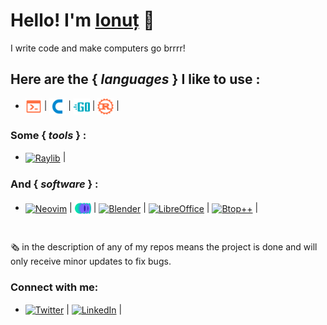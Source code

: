 # Hello! I'm [Ionuț](https://en.wikipedia.org/wiki/Ionu%C8%9B) 👋

I write code and make computers go brrrr!

## Here are the { *languages* } I like to use :
- [<img align="center" alt="Bash" width="26px" title="Bash" src="https://raw.githubusercontent.com/PKief/vscode-material-icon-theme/main/icons/console.svg"/>](https://github.com/topics/bash) | [<img align="center" alt="C" width="26px" title="C" src="https://raw.githubusercontent.com/PKief/vscode-material-icon-theme/main/icons/c.svg"/>](https://github.com/topics/c) | [<img align="center" alt="GO" width="26px" title="GO" src="https://raw.githubusercontent.com/PKief/vscode-material-icon-theme/main/icons/go.svg"/>](https://github.com/golang) | [<img align="center" alt="Rust" width="26px" title="Rust" src="https://raw.githubusercontent.com/PKief/vscode-material-icon-theme/a92e1cc3b951cf05e42dfccc32ba72b5cd06e42d/icons/rust.svg"/>](https://github.com/rust-lang) |

### Some { *tools* } :
- [<img align="center" alt="Raylib" width="26px" title="Raylib" src="https://raw.githubusercontent.com/raysan5/raylib/master/logo/raylib_32x32.png"/>](https://github.com/raysan5/raylib) |

### And { *software* } :

- [<img align="center" alt="Neovim" width="26px" title="Neovim" src="https://avatars.githubusercontent.com/u/6471485?s=48&v=4"/>](https://github.com/neovim/neovim) | 
[<img align="center" alt="VSCodium" width="26px" title="VSCodium" src="https://raw.githubusercontent.com/VSCodium/vscodium/master/icons/stable/codium_cnl.svg"/>](https://github.com/VSCodium) |
[<img align="center" alt="Blender" width="26px" title="Blender" src="https://avatars.githubusercontent.com/u/52924476?s=200&v=4"/>](https://github.com/blender) |
[<img align="center" alt="LibreOffice" width="26px" title="LibreOffice" src="https://avatars.githubusercontent.com/u/5824056?s=200&v=4"/>](https://github.com/LibreOffice) |
[<img align="center" alt="Btop++" width="26px" title="Btop++" src="https://raw.githubusercontent.com/aristocratos/btop/main/Img/icon.svg"/>](https://github.com/aristocratos/btop) |
<!-- [<img align="center" alt="Godot" width="26px" title="Godot" src="https://raw.githubusercontent.com/godotengine/godot/master/icon.svg"/>](https://github.com/godotengine) | -->
<!-- [<img align="center" alt="LibreSprite" width="26px" title="LibreSprite" src="https://avatars.githubusercontent.com/u/21368660?s=200&v=4"/>](https://github.com/LibreSprite) | -->
<!-- [<img align="center" alt="RawTherapee" width="26px" title="RawTherapee" src="https://raw.githubusercontent.com/Beep6581/RawTherapee/dev/rtdata/images/rt-logo.svg"/>](https://github.com/Beep6581/RawTherapee) | -->
<!-- [<img align="center" alt="BirdFont" width="26px" title="BirdFont" src="https://raw.githubusercontent.com/johanmattssonm/birdfont/master/resources/linux/128x128/birdfont.png"/>](https://github.com/johanmattssonm/birdfont) | -->

#

🗞️ in the description of any of my repos means the project is done and will only receive minor updates to fix bugs.

### Connect with me:

<!-- - [<img align="center" alt="Portfolio" width="26px" title="Portfolio" src="https://raw.githubusercontent.com/ionutrogojan/irp_vanilla/main/img/favicon.png?token=GHSAT0AAAAAACGHQRCA2FRP7VHVN75TJCVKZLJZDTA" />](https://ionutrogojan.github.io/portfolio/) | -->
- [<img align="center" alt="Twitter" width="26px" title="Twitter" src="https://about.twitter.com/etc/designs/about2-twitter/public/img/favicon-32x32.png" />](https://twitter.com/ionutRogojan_) |
[<img align="center" alt="LinkedIn" width="26px" title="LinkedIn" src="https://brand.linkedin.com/content/dam/me/business/en-us/amp/brand-site/v2/bg/LI-Bug.svg.original.svg" />](https://www.linkedin.com/in/ionut-rogojan/) |
